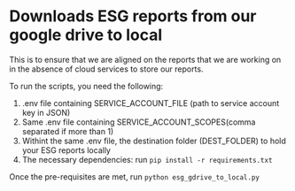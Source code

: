 # Downloads ESG reports from our google drive to local

This is to ensure that we are aligned on the reports that we are working on
in the absence of cloud services to store our reports.

To run the scripts, you need the following:
1) .env file containing SERVICE_ACCOUNT_FILE (path to service account key in JSON)
2) Same .env file containing SERVICE_ACCOUNT_SCOPES(comma separated if more than 1)
3) Withint the same .env file, the destination folder (DEST_FOLDER) to hold your ESG reports locally
4) The necessary dependencies: run `pip install -r requirements.txt`

Once the pre-requisites are met,
run `python esg_gdrive_to_local.py`
